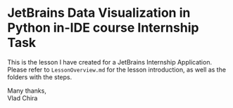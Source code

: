 # JetBrains Data Visualization in Python in-IDE course Internship Task

This is the lesson I have created for a JetBrains Internship Application. Please refer to ``LessonOverview.md`` for the lesson introduction, as well as the folders with the steps.

Many thanks,   
Vlad Chira